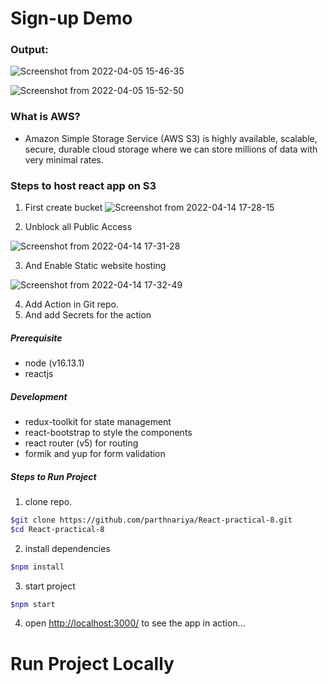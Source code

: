# Sign-up Demo


### Output:

![Screenshot from 2022-04-05 15-46-35](https://user-images.githubusercontent.com/68768212/161904266-f6ef40de-1a45-49d1-9eb9-f6b52e74726c.png)


![Screenshot from 2022-04-05 15-52-50](https://user-images.githubusercontent.com/68768212/161904279-4d1acc8f-a581-47bb-8f40-86c46dd0f343.png)


### What is AWS?
- Amazon Simple Storage Service (AWS S3) is highly available, scalable, secure, durable cloud storage where we can store millions of data with very minimal rates.

### Steps to host react app on S3
1. First create bucket
![Screenshot from 2022-04-14 17-28-15](https://user-images.githubusercontent.com/68768212/163386435-0286e73f-6b5c-40f3-815d-1252e8e01a3f.png)

2. Unblock all Public Access

![Screenshot from 2022-04-14 17-31-28](https://user-images.githubusercontent.com/68768212/163386684-93eae73c-acdc-4866-af80-dc92ff5674eb.png)

3. And Enable Static website hosting

![Screenshot from 2022-04-14 17-32-49](https://user-images.githubusercontent.com/68768212/163386827-3318aa92-136a-48be-ba5c-ee4393b51736.png)


4. Add Action in Git repo.
5. And add Secrets for the action


##### Prerequisite
- node (v16.13.1)
- reactjs
##### Development
- redux-toolkit for state management
- react-bootstrap to style the components
- react router (v5) for routing
- formik and yup for form validation
##### Steps to Run Project
1. clone repo.
```sh
$git clone https://github.com/parthnariya/React-practical-8.git
$cd React-practical-8
```
2. install dependencies
```sh
$npm install
```
3. start project
```sh
$npm start
```
4. open [http://localhost:3000/](http://localhost:3000/) to see the app in action...


# Run Project Locally
